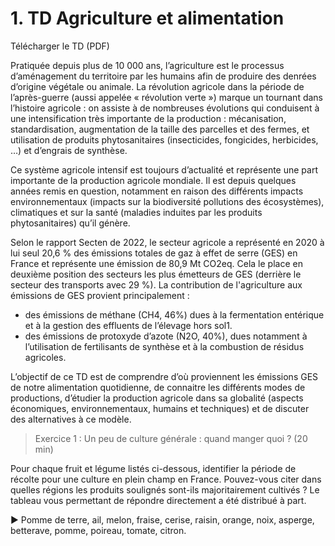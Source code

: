 # 1. TD Agriculture et alimentation

Télécharger le TD (PDF)

Pratiquée depuis plus de 10 000 ans, l’agriculture est le processus d’aménagement du territoire par les humains afin de produire des denrées d’origine végétale ou animale. La révolution agricole dans la période de l’après-guerre (aussi appelée « révolution verte ») marque un tournant dans l’histoire agricole : on assiste à de nombreuses évolutions qui conduisent à une intensification très importante de la production : mécanisation, standardisation, augmentation de la taille des parcelles et des fermes, et utilisation de produits phytosanitaires (insecticides, fongicides, herbicides, …) et d’engrais de synthèse.

Ce système agricole intensif est toujours d’actualité et représente une part importante de la production agricole mondiale. Il est depuis quelques années remis en question, notamment en raison des différents impacts environnementaux (impacts sur la biodiversité pollutions des écosystèmes), climatiques et sur la santé (maladies induites par les produits phytosanitaires) qu’il génère.

Selon le rapport Secten de 2022, le secteur agricole a représenté en 2020 à lui seul 20,6 % des émissions totales de gaz à effet de serre (GES) en France et représente une émission de 80,9 Mt CO2eq. Cela le place en deuxième position des secteurs les plus émetteurs de GES (derrière le secteur des transports avec 29 %). La contribution de l'agriculture aux émissions de GES provient principalement :

* des émissions de méthane (CH4, 46%) dues à la fermentation entérique et à la gestion des effluents de l’élevage hors sol1.
* des émissions de protoxyde d’azote (N2O, 40%), dues notamment à l’utilisation de fertilisants de synthèse et à la combustion de résidus agricoles.

L’objectif de ce TD est de comprendre d’où proviennent les émissions GES de notre alimentation quotidienne, de connaitre les différents modes de productions, d’étudier la production agricole dans sa globalité (aspects économiques, environnementaux, humains et techniques) et de discuter des alternatives à ce modèle.


> Exercice 1 : Un peu de culture générale : quand manger quoi ? (20 min)

Pour chaque fruit et légume listés ci-dessous, identifier la période de récolte pour une culture en plein champ en France. Pouvez-vous citer dans quelles régions les produits soulignés sont-ils majoritairement cultivés ? Le tableau vous permettant de répondre directement a été distribué à part.

► Pomme de terre, ail, melon, fraise, cerise, raisin, orange, noix, asperge, betterave, pomme, poireau, tomate, citron.
